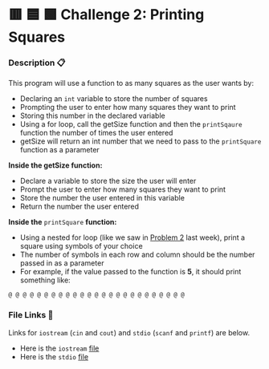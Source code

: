 # 🟥 🟦 🟩 Challenge 2: Printing Squares

### Description 📋

This program will use a function to as many squares as the user wants by:

* Declaring an `int` variable to store the number of squares
* Prompting the user to enter how many squares they want to print
* Storing this number in the declared variable
* Using a for loop, call the getSize function and then the `printSqaure` function the number of times the user entered
* getSize will return an int number that we need to pass to the `printSquare` function as a parameter

**Inside the getSize function:**

* Declare a variable to store the size the user will enter
* Prompt the user to enter how many squares they want to print
* Store the number the user entered in this variable
* Return the number the user entered

**Inside the** `printSquare` **function:**

* Using a nested for loop \(like we saw in [Problem 2](https://docs.codingclub.space/problem-2-print-a-triangle) last week\), print a square using symbols of your choice
* The number of symbols in each row and column should be the number passed in as a parameter
* For example, if the value passed to the function is **5**, it should print something like:

```text
@ @ @ @ @ @ @ @ @ @ @ @ @ @ @ @ @ @ @ @ @ @ @ @ @
```

### File Links 📝

Links for `iostream` \(`cin` and `cout`\) and `stdio` \(`scanf` and `printf`\) are below.

* Here is the `iostream` [file](https://cplayground.com/?p=fox-narwhal-boar) 
* Here is the `stdio` [file](https://cplayground.com/?p=walrus-chimpanzee-caterpillar)

